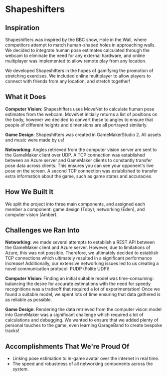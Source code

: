 # Shapeshifters

## Inspiration

Shapeshifters was inspired by the BBC show, Hole in the Wall, where competitors attempt to match human-shaped holes in approaching walls. We decided to integrate human pose estimates calculated through the webcam to 
eliminate the need for any external hardware, and online multiplayer was 
implemented to allow remote play from any location. 

We developed Shapeshifters in the hopes of gamifying the promotion of stretching exercises. We included online multiplayer to allow players to connect with friends from any location, and stretch together!
 
## What it Does

**Computer Vision**: Shapeshifters uses MoveNet to calculate human pose estimates from the webcam. MoveNet initially returns a list of positions on the body, however we decided to convert these to angles to ensure that people of different heights and dimensions are all portrayed similarly. 

**Game Design**: Shapeshifters was created in GameMakerStudio 2. All assets and music were made by us! 

**Networking**: Angles retrieved from the computer vision server are sent to the GameMaker client over UDP.
A TCP connection was established between an Azure server and GameMaker clients to constantly transfer pose data across clients. This ensures you can see your opponent's live pose on the screen.
A second TCP connection was established to transfer extra information about the game, such as game states and accuracies.

## How We Built It

We split the project into three main components, and assigned each member a component: game design (Toby), networking (Eden), and computer vision (Amber). 


## Challenges we Ran Into

**Networking**: we made several attempts to establish a REST API between the GameMaker client and Azure server. However, due to limitations of Azure, this was not possible. Therefore, we ultimately decided to establish TCP connections which ultimately resulted in a significant performance increase! Additionally, our extensive networking issues led to us creating a novel communication protocol: PUDP (Polite UDP)!

**Computer Vision**: Finding an initial suitable model was time-consuming: balancing the desire for accurate estimations with the need for speedy recognitions was a tradeoff that required a lot of experimentation! Once we found a suitable model, we spent lots of time ensuring that data gathered is as reliable as possible. 

**Game Design**: Rendering the data retrieved from the computer vision model into GameMaker was a significant challenge which required a lot of calculations and debugging. We wanted to ensure that we added plenty of personal touches to the game, even learning GarageBand to create bespoke tracks!


## Accomplishments That We're Proud Of

- Linking pose estimation to in-game avatar over the internet in real time.
- The speed and robustness of all networking components across the system.
